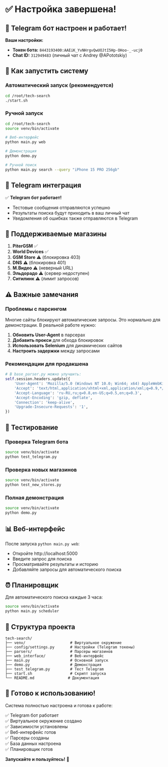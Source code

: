 # ✅ Настройка завершена!

## 🎉 Telegram бот настроен и работает!

**Ваши настройки:**
- **Токен бота:** `8443193400:AAEiK_YvNHrgvQwUOJtI5Hp-OHoo-_-ucj0`
- **Chat ID:** `312949483` (личный чат с Andrey @APototskiy)

## 🚀 Как запустить систему

### Автоматический запуск (рекомендуется)
```bash
cd /root/tech-search
./start.sh
```

### Ручной запуск
```bash
cd /root/tech-search
source venv/bin/activate

# Веб-интерфейс
python main.py web

# Демонстрация
python demo.py

# Ручной поиск
python main.py search --query "iPhone 15 PRO 256gb"
```

## 📱 Telegram интеграция

✅ **Telegram бот работает!** 
- Тестовые сообщения отправляются успешно
- Результаты поиска будут приходить в ваш личный чат
- Уведомления об ошибках также отправляются в Telegram

## 🏪 Поддерживаемые магазины

1. **PiterGSM** ✅
2. **World Devices** ✅ 
3. **GSM Store** ⚠️ (блокировка 403)
4. **DNS** ⚠️ (блокировка 401)
5. **М.Видео** ⚠️ (неверный URL)
6. **Эльдорадо** ⚠️ (сервер недоступен)
7. **Ситилинк** ⚠️ (лимит запросов)

## ⚠️ Важные замечания

### Проблемы с парсингом
Многие сайты блокируют автоматические запросы. Это нормально для демонстрации. В реальной работе нужно:

1. **Обновить User-Agent** в парсерах
2. **Добавить прокси** для обхода блокировок
3. **Использовать Selenium** для динамических сайтов
4. **Настроить задержки** между запросами

### Рекомендации для продакшена
```python
# В base_parser.py можно улучшить:
self.session.headers.update({
    'User-Agent': 'Mozilla/5.0 (Windows NT 10.0; Win64; x64) AppleWebKit/537.36',
    'Accept': 'text/html,application/xhtml+xml,application/xml;q=0.9,*/*;q=0.8',
    'Accept-Language': 'ru-RU,ru;q=0.8,en-US;q=0.5,en;q=0.3',
    'Accept-Encoding': 'gzip, deflate',
    'Connection': 'keep-alive',
    'Upgrade-Insecure-Requests': '1',
})
```

## 🧪 Тестирование

### Проверка Telegram бота
```bash
source venv/bin/activate
python test_telegram.py
```

### Проверка новых магазинов
```bash
source venv/bin/activate
python test_new_stores.py
```

### Полная демонстрация
```bash
source venv/bin/activate
python demo.py
```

## 📊 Веб-интерфейс

После запуска `python main.py web`:
- Откройте http://localhost:5000
- Введите запрос для поиска
- Просматривайте результаты и историю
- Добавляйте запросы для автоматического поиска

## ⏰ Планировщик

Для автоматического поиска каждые 3 часа:
```bash
source venv/bin/activate
python main.py scheduler
```

## 🔧 Структура проекта

```
tech-search/
├── venv/                    # Виртуальное окружение
├── config/settings.py       # Настройки (Telegram токены)
├── parsers/                 # Парсеры магазинов
├── web_interface/           # Веб-интерфейс
├── main.py                  # Основной запуск
├── demo.py                  # Демонстрация
├── test_telegram.py         # Тест Telegram
├── start.sh                 # Скрипт запуска
└── README.md               # Документация
```

## 🎯 Готово к использованию!

Система полностью настроена и готова к работе:

✅ Telegram бот работает  
✅ Виртуальное окружение создано  
✅ Зависимости установлены  
✅ Веб-интерфейс готов  
✅ Парсеры созданы  
✅ База данных настроена  
✅ Планировщик готов  

**Запускайте и пользуйтесь!** 🚀








